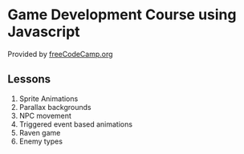 # Game Development Course using Javascript

Provided by [freeCodeCamp.org](https://www.freecodecamp.org/news/learn-javascript-game-development-full-course/)

## Lessons

1. Sprite Animations
2. Parallax backgrounds
3. NPC movement
4. Triggered event based animations
5. Raven game
6. Enemy types
